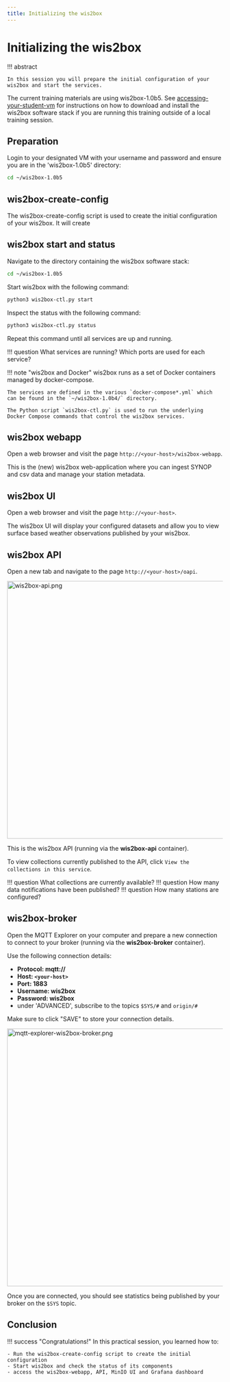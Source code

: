 ```yaml
---
title: Initializing the wis2box
---
```


#  Initializing the wis2box

!!! abstract

    In this session you will prepare the initial configuration of your wis2box and start the services.


The current training materials are using wis2box-1.0b5. See [accessing-your-student-vm](accessing-your-student-vm.md) for instructions on how to download and install the wis2box software stack if you are running this training outside of a local training session.

## Preparation

Login to your designated VM with your username and password and ensure you are in the 'wis2box-1.0b5' directory:

```bash
cd ~/wis2box-1.0b5
```

## wis2box-create-config

The wis2box-create-config script is used to create the initial configuration of your wis2box. It will create 


## wis2box start and status

Navigate to the directory containing the wis2box software stack:

```bash
cd ~/wis2box-1.0b5
```

Start wis2box with the following command:

```bash
python3 wis2box-ctl.py start
```

Inspect the status with the following command:

```bash
python3 wis2box-ctl.py status
```

Repeat this command until all services are up and running.

!!! question
    What services are running? Which ports are used for each service?

!!! note "wis2box and Docker"
    wis2box runs as a set of Docker containers managed by docker-compose.
    
    The services are defined in the various `docker-compose*.yml` which can be found in the `~/wis2box-1.0b4/` directory.
    
    The Python script `wis2box-ctl.py` is used to run the underlying Docker Compose commands that control the wis2box services.

## wis2box webapp

Open a web browser and visit the page `http://<your-host>/wis2box-webapp`.

This is the (new) wis2box web-application where you can ingest SYNOP and csv data and manage your station metadata.

## wis2box UI

Open a web browser and visit the page `http://<your-host>`.

The wis2box UI will display your configured datasets and allow you to view surface based weather observations published by your wis2box.

## wis2box API

Open a new tab and navigate to the page `http://<your-host>/oapi`.

<img alt="wis2box-api.png" src="../../assets/img/wis2box-api.png" width="600">

This is the wis2box API (running via the **wis2box-api** container).

To view collections currently published to the API, click `View the collections in this service`.

!!! question
     What collections are currently available?
!!! question
    How many data notifications have been published?
!!! question
    How many stations are configured?

## wis2box-broker

Open the MQTT Explorer on your computer and prepare a new connection to connect to your broker (running via the **wis2box-broker** container).

Use the following connection details:

- **Protocol: mqtt://**
- **Host: `<your-host>`**
- **Port: 1883**
- **Username: wis2box**
- **Password: wis2box**
- under 'ADVANCED', subscribe to the topics `$SYS/#` and `origin/#`

Make sure to click "SAVE" to store your connection details.

<img alt="mqtt-explorer-wis2box-broker.png" src="../../assets/img/mqtt-explorer-wis2box-broker.png" width="600">

Once you are connected, you should see statistics being published by your broker on the `$SYS` topic.

## Conclusion

!!! success "Congratulations!"
    In this practical session, you learned how to:

    - Run the wis2box-create-config script to create the initial configuration
    - Start wis2box and check the status of its components
    - access the wis2box-webapp, API, MinIO UI and Grafana dashboard
